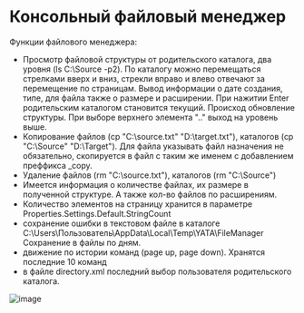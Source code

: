 # Консольный файловый менеджер

Функции файлового менеджера:
- Просмотр файловой структуры от родительского каталога, два уровня  (ls C:\Source -p2). По каталогу можно перемещаться стрелками вверх и вниз, стрекли вправо и влево отвечают за перемещение по страницам. Вывод информации о дате создания, типе, для файла также о размерe и расширении.
При нажитии Enter родительским каталогом становится текущий. Происход обновление структуры. При выборе верхнего элемента ".." выход на уровень выше.
- Копирование файлов (cp "C:\source.txt" "D:\target.txt"), каталогов (cp "C:\Source" "D:\Target").
Для файла указывать файл назначения не обязательно, скопируется в файл с таким же именем с добавлением преффикса _copy.
- Удаление файлов (rm "C:\source.txt"), каталогов (rm "C:\Source")
- Имеется информация о количестве файлах, их размере в полученной структуре. А также кол-во файлов по расширениям.
- Количество элементов на страницу хранится в параметре Properties.Settings.Default.StringCount
- сохранение ошибки в текстовом файле в каталоге C:\Users\Пользователь\AppData\Local\Temp\YATA\FileManager
Сохранение в файлы по дням.
- движение по истории команд (page up, page down). Хранятся последние 10 команд
- в  файле directory.xml последний выбор пользователя родительского каталога.

![image](https://user-images.githubusercontent.com/43469542/153408723-33848b94-71f7-467d-a4ef-77b788191ae0.png)

